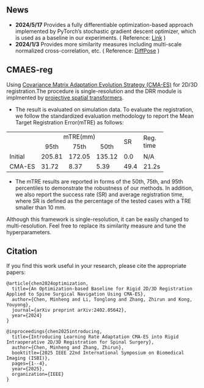 ## News
* **2024/5/17** Provides a fully differentiable optimization-based approach implemented by PyTorch’s stochastic gradient descent optimizer, which is used as a baseline in our experiments. ( Reference: [Link](https://thejns.org/focus/view/journals/neurosurg-focus/54/6/article-pE16.xml) )
* **2024/1/3** Provides more similarity measures including multi-scale normalized cross-correlation, etc. ( Reference: [DiffPose](https://github.com/eigenvivek/DiffPose) )
## CMAES-reg
Using [Covariance Matrix Adaptation Evolution Strategy (CMA-ES)](https://github.com/CyberAgentAILab/cmaes) for 2D/3D registration.The procedure is  single-resolution and the DRR module is implmented by [projective spatial transformers](https://github.com/gaocong13/Projective-Spatial-Transformers).

 - The result is evaluated on simulation data. To evaluate the registration, we follow the standardized evaluation methodology to report the Mean Target Registration Error(mTRE) as follows:
<table>
    <tr>
          <td rowspan="2"> </td> <td colspan="3" align="center">mTRE(mm)</td> <td rowspan="2">SR</td>   <td rowspan="2">Reg.<br>time</td>
   </tr>
    <tr>
  		 <td align="center">95th</td> 
      	<td align="center">75th</td> 
     <td align="center">50th</td> 
    </tr>
  <tr>
     <td>Initial</td>
     <td>205.81</td>
     <td>172.05</td> 
     <td>135.12</td> 
     <td>0.0</td>
     <td>N/A</td>
    </tr>
    <tr>
     <td>CMA-ES</td>
     <td>31.72</td>
     <td>8.37</td> 
     <td>5.39</td> 
     <td>49.4</td>
     <td>21.2s</td> 
    </tr>
</table>

- The mTRE results are reported in forms of the 50th, 75th, and 95th percentiles to demonstrate the robustness of our methods. In addition, we also report the success rate (SR) and average registration time, where SR is defined as the percentage of the tested cases with a TRE smaller than 10 mm.

Although this framework is single-resolution, it can be easily changed to multi-resolution. Feel free to replace its similarity measure and tune the hyperparameters.
## Citation
If you find this work useful in your research, please cite the appropriate papers:
```
@article{chen2024optimization,
  title={An Optimization-based Baseline for Rigid 2D/3D Registration Applied to Spine Surgical Navigation Using CMA-ES},
  author={Chen, Minheng and Li, Tonglong and Zhang, Zhirun and Kong, Youyong},
  journal={arXiv preprint arXiv:2402.05642},
  year={2024}
}
```
```
@inproceedings{chen2025introducing,
  title={Introducing Learning Rate Adaptation CMA-ES into Rigid Intraoperative 2D/3D Registration for Spinal Surgery},
  author={Chen, Minheng and Zhang, Zhirun},
  booktitle={2025 IEEE 22nd International Symposium on Biomedical Imaging (ISBI)},
  pages={1--4},
  year={2025},
  organization={IEEE}
}
```
